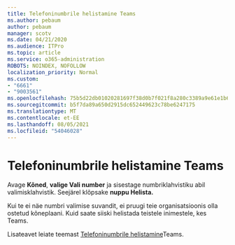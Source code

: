 ```yaml
---
title: Telefoninumbrile helistamine Teams
ms.author: pebaum
author: pebaum
manager: scotv
ms.date: 04/21/2020
ms.audience: ITPro
ms.topic: article
ms.service: o365-administration
ROBOTS: NOINDEX, NOFOLLOW
localization_priority: Normal
ms.custom:
- "6661"
- "9003561"
ms.openlocfilehash: 75b5d22db01020281697f38d0b7f021f8a280c3389a9e61e1b69d9b002cb8d6e
ms.sourcegitcommit: b5f7da89a650d2915dc652449623c78be6247175
ms.translationtype: MT
ms.contentlocale: et-EE
ms.lasthandoff: 08/05/2021
ms.locfileid: "54046028"
---
```

# <a name="call-a-phone-number-in-teams"></a>Telefoninumbrile helistamine Teams

Avage  **Kõned**,  **valige Vali number** ja sisestage numbriklahvistiku abil valimisklahvistik. Seejärel klõpsake **nuppu Helista.**

Kui te ei näe numbri valimise suvandit, ei pruugi teie organisatsioonis olla ostetud kõneplaani. Kuid saate siiski helistada teistele inimestele, kes Teams.  

Lisateavet leiate teemast [Telefoninumbrile helistamine](https://support.microsoft.com/office/20d24ace-2851-4c29-8441-30dd2a5cf078)Teams.

